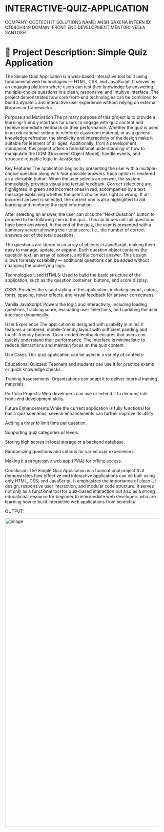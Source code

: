 # INTERACTIVE-QUIZ-APPLICATION
COMPANY: CODTECH IT SOLUTIONS
NAME: ANSH SAXENA
INTERN ID: CT04DH449
DOMAIN: FRONT END DEVELOPMENT 
MENTOR: NEELA SANTOSH
# 📘 Project Description: Simple Quiz Application
The Simple Quiz Application is a web-based interactive tool built using fundamental web technologies — HTML, CSS, and JavaScript. It serves as an engaging platform where users can test their knowledge by answering multiple-choice questions in a clean, responsive, and intuitive interface. The project demonstrates how core front-end technologies can be combined to build a dynamic and interactive user experience without relying on external libraries or frameworks.

Purpose and Motivation
The primary purpose of this project is to provide a learning-friendly interface for users to engage with quiz content and receive immediate feedback on their performance. Whether the quiz is used in an educational setting to reinforce classroom material, or as a general knowledge refresher, the simplicity and interactivity of the design make it suitable for learners of all ages. Additionally, from a development standpoint, this project offers a foundational understanding of how to manipulate the DOM (Document Object Model), handle events, and structure reusable logic in JavaScript.

Key Features
The application begins by presenting the user with a multiple-choice question along with four possible answers. Each option is rendered as a clickable button. When the user selects an answer, the system immediately provides visual and textual feedback. Correct selections are highlighted in green and incorrect ones in red, accompanied by a text message explaining whether the user’s choice was right or wrong. If an incorrect answer is selected, the correct one is also highlighted to aid learning and reinforce the right information.

After selecting an answer, the user can click the “Next Question” button to proceed to the following item in the quiz. This continues until all questions have been answered. At the end of the quiz, the user is presented with a summary screen showing their total score, i.e., the number of correct answers out of the total questions.

The questions are stored in an array of objects in JavaScript, making them easy to manage, update, or expand. Each question object contains the question text, an array of options, and the correct answer. This design allows for easy scalability — additional questions can be added without changing the underlying logic.

Technologies Used
HTML5: Used to build the basic structure of the application, such as the question container, buttons, and score display.

CSS3: Provides the visual styling of the application, including layout, colors, fonts, spacing, hover effects, and visual feedback for answer correctness.

Vanilla JavaScript: Powers the logic and interactivity, including loading questions, tracking score, evaluating user selections, and updating the user interface dynamically.

User Experience
The application is designed with usability in mind. It features a centered, mobile-friendly layout with sufficient padding and touch-friendly buttons. Color-coded feedback ensures that users can quickly understand their performance. The interface is minimalistic to reduce distractions and maintain focus on the quiz content.

Use Cases
This quiz application can be used in a variety of contexts:

Educational Quizzes: Teachers and students can use it for practice exams or quick knowledge checks.

Training Assessments: Organizations can adapt it to deliver internal training materials.

Portfolio Projects: Web developers can use or extend it to demonstrate front-end development skills.

Future Enhancements
While the current application is fully functional for basic quiz scenarios, several enhancements can further improve its utility:

Adding a timer to limit time per question.

Supporting quiz categories or levels.

Storing high scores in local storage or a backend database.

Randomizing questions and options for varied user experiences.

Making it a progressive web app (PWA) for offline access.

Conclusion
The Simple Quiz Application is a foundational project that demonstrates how effective and interactive applications can be built using only HTML, CSS, and JavaScript. It emphasizes the importance of clean UI design, responsive user interaction, and modular code structure. It serves not only as a functional tool for quiz-based interaction but also as a strong educational resource for beginner to intermediate web developers who are learning how to build interactive web applications from scratch.#



OUTPUT:

<img width="1920" height="1008" alt="Image" src="https://github.com/user-attachments/assets/58fabd0e-65c5-4f3c-ab0f-8f81dbd5b708" />
